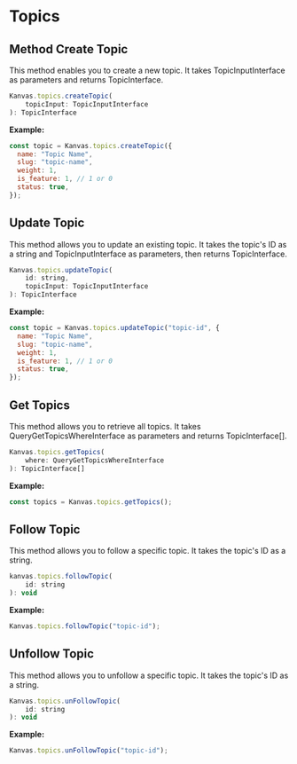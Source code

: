 # Topics

## Method Create Topic

This method enables you to create a new topic. It takes TopicInputInterface as parameters and returns TopicInterface.

```js
Kanvas.topics.createTopic(
    topicInput: TopicInputInterface
): TopicInterface
```

**Example:**

```js
const topic = Kanvas.topics.createTopic({
  name: "Topic Name",
  slug: "topic-name",
  weight: 1,
  is_feature: 1, // 1 or 0
  status: true,
});
```

## Update Topic

This method allows you to update an existing topic. It takes the topic's ID as a string and TopicInputInterface as parameters, then returns TopicInterface.

```js
Kanvas.topics.updateTopic(
    id: string,
    topicInput: TopicInputInterface
): TopicInterface
```

**Example:**

```js
const topic = Kanvas.topics.updateTopic("topic-id", {
  name: "Topic Name",
  slug: "topic-name",
  weight: 1,
  is_feature: 1, // 1 or 0
  status: true,
});
```

## Get Topics

This method allows you to retrieve all topics. It takes QueryGetTopicsWhereInterface as parameters and returns TopicInterface[].

```js
Kanvas.topics.getTopics(
    where: QueryGetTopicsWhereInterface
): TopicInterface[]
```

**Example:**

```js
const topics = Kanvas.topics.getTopics();
```

## Follow Topic

This method allows you to follow a specific topic. It takes the topic's ID as a string.

```js
kanvas.topics.followTopic(
    id: string
): void
```

**Example:**

```js
Kanvas.topics.followTopic("topic-id");
```

## Unfollow Topic

This method allows you to unfollow a specific topic. It takes the topic's ID as a string.

```js
Kanvas.topics.unFollowTopic(
    id: string
): void
```

**Example:**

```js
Kanvas.topics.unFollowTopic("topic-id");
```
